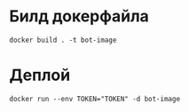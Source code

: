 # Билд докерфайла
    docker build . -t bot-image
# Деплой
    docker run --env TOKEN="TOKEN" -d bot-image 

